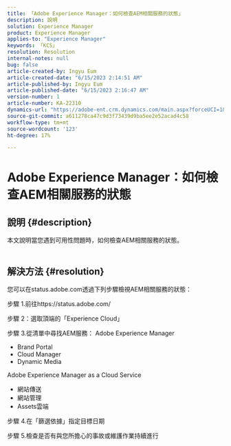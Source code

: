 ```yaml
---
title: 「Adobe Experience Manager：如何檢查AEM相關服務的狀態」
description: 說明
solution: Experience Manager
product: Experience Manager
applies-to: "Experience Manager"
keywords: 「KCS」
resolution: Resolution
internal-notes: null
bug: false
article-created-by: Ingyu Eum
article-created-date: "6/15/2023 2:14:51 AM"
article-published-by: Ingyu Eum
article-published-date: "6/15/2023 2:16:47 AM"
version-number: 1
article-number: KA-22310
dynamics-url: "https://adobe-ent.crm.dynamics.com/main.aspx?forceUCI=1&pagetype=entityrecord&etn=knowledgearticle&id=45b17664-220b-ee11-8f6e-6045bd006b25"
source-git-commit: a611278ca47c9d3f73439d9ba5ee2e52acad4c58
workflow-type: tm+mt
source-wordcount: '123'
ht-degree: 17%

---
```


# Adobe Experience Manager：如何檢查AEM相關服務的狀態

## 說明 {#description}

本文說明當您遇到可用性問題時，如何檢查AEM相關服務的狀態。
<br> 

## 解決方法 {#resolution}


您可以在status.adobe.com透過下列步驟檢視AEM相關服務的狀態：

步驟 1.前往https://status.adobe.com/

步驟 2：選取頂端的「Experience Cloud」

步驟 3.從清單中尋找AEM服務： Adobe Experience Manager
- Brand Portal    
- Cloud Manager    
- Dynamic Media

Adobe Experience Manager as a Cloud Service
- 網站傳送
- 網站管理
- Assets雲端

步驟 4.在「篩選依據」指定目標日期

步驟 5.檢查是否有與您所擔心的事故或維護作業持續進行
